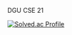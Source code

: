 DGU CSE 21

[![Solved.ac Profile](http://mazassumnida.wtf/api/v2/generate_badge?boj=junnyange)](https://solved.ac/junnyange)

